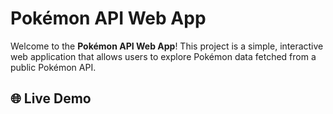 # Pokémon API Web App

Welcome to the **Pokémon API Web App**! This project is a simple, interactive web application that allows users to explore Pokémon data fetched from a public Pokémon API. 

## 🌐 Live Demo
